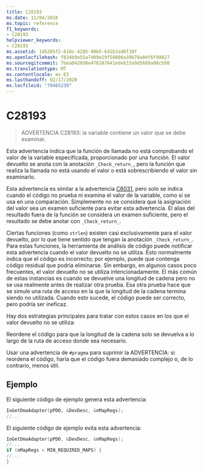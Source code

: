 ```yaml
---
title: C28193
ms.date: 11/04/2016
ms.topic: reference
f1_keywords:
- C28193
helpviewer_keywords:
- C28193
ms.assetid: 1db205f2-618c-4285-98b5-641b3ad8f10f
ms.openlocfilehash: f834b9e55a7409e29f58086a39b78a04f6f99827
ms.sourcegitcommit: 7bea0420d0e476287641edeb33a9d5689a98cb98
ms.translationtype: MT
ms.contentlocale: es-ES
ms.lasthandoff: 02/17/2020
ms.locfileid: "79465239"
---
```

# <a name="c28193"></a>C28193

> ADVERTENCIA C28193: la variable contiene un valor que se debe examinar.

Esta advertencia indica que la función de llamada no está comprobando el valor de la variable especificada, proporcionado por una función. El valor devuelto se anota con la anotación `_Check_return_`, pero la función que realiza la llamada no está usando el valor o está sobrescribiendo el valor sin examinarlo.

Esta advertencia es similar a la advertencia [C6031](../code-quality/c6031.md), pero solo se indica cuando el código no prueba ni examina el valor de la variable, como si se usa en una comparación. Simplemente no se considera que la asignación del valor sea un examen suficiente para evitar esta advertencia. El alias del resultado fuera de la función se considera un examen suficiente, pero el resultado se debe anotar con `_Check_return_`.

Ciertas funciones (como `strlen`) existen casi exclusivamente para el valor devuelto, por lo que tiene sentido que tengan la anotación `_Check_return_`. Para estas funciones, la herramienta de análisis de código puede notificar esta advertencia cuando el valor devuelto no se utiliza. Esto normalmente indica que el código es incorrecto; por ejemplo, puede que contenga código residual que podría eliminarse. Sin embargo, en algunos casos poco frecuentes, el valor devuelto no se utiliza intencionadamente. El más común de estas instancias es cuando se devuelve una longitud de cadena pero no se usa realmente antes de realizar otra prueba. Esa otra prueba hace que se simule una ruta de acceso en la que la longitud de la cadena termina siendo no utilizada. Cuando esto sucede, el código puede ser correcto, pero podría ser ineficaz.

Hay dos estrategias principales para tratar con estos casos en los que el valor devuelto no se utiliza:

Reordene el código para que la longitud de la cadena solo se devuelva a lo largo de la ruta de acceso donde sea necesario.

Usar una advertencia de `#pragma` para suprimir la ADVERTENCIA: si reordena el código, haría que el código fuera demasiado complejo o, de lo contrario, menos útil.

## <a name="example"></a>Ejemplo

El siguiente código de ejemplo genera esta advertencia:

```cpp
IoGetDmaAdapter(pPDO, &DevDesc, &nMapRegs);
//...
```

El siguiente código de ejemplo evita esta advertencia:

```cpp
IoGetDmaAdapter(pPDO, &DevDesc, &nMapRegs);
//...
if (nMapRegs < MIN_REQUIRED_MAPS) {
//...
}
```

